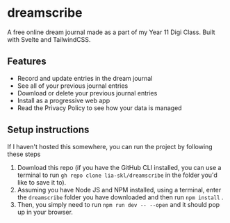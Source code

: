 # dreamscribe

A free online dream journal made as a part of my Year 11 Digi Class. Built with Svelte and TailwindCSS.

## Features
- Record and update entries in the dream journal
- See all of your previous journal entries
- Download or delete your previous journal entries
- Install as a progressive web app
- Read the Privacy Policy to see how your data is managed

## Setup instructions

If I haven't hosted this somewhere, you can run the project by following these steps

1. Download this repo (if you have the GitHub CLI installed, you can use a terminal to run `gh repo clone lia-skl/dreamscribe` in the folder you'd like to save it to).
2. Assuming you have Node JS and NPM installed, using a terminal, enter the `dreamscribe` folder you have downloaded and then run `npm install` .
3. Then, you simply need to run `npm run dev -- --open` and it should pop up in your browser.
